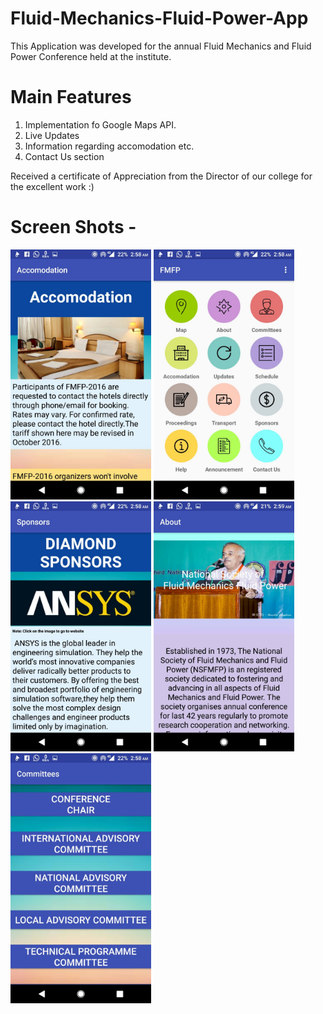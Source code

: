 # Fluid-Mechanics-Fluid-Power-App

This Application was developed for the annual Fluid Mechanics and Fluid Power Conference held at the institute.

# Main Features
1. Implementation fo Google Maps API.
2. Live Updates
3. Information regarding accomodation etc.
4. Contact Us section

Received a certificate of Appreciation from the Director of our college for the excellent work :)

# Screen Shots -
<img src="https://github.com/jatin96/Fluid-Mechanics-Fluid-Power-App/blob/master/ss1.jpg" height="400" alt="Screenshot"/> <img src="https://github.com/jatin96/Fluid-Mechanics-Fluid-Power-App/blob/master/ss2.jpg" height="400" alt="Screenshot"/> <img src="https://github.com/jatin96/Fluid-Mechanics-Fluid-Power-App/blob/master/ss3.jpg" height="400" alt="Screenshot"/> 
<img src="https://github.com/jatin96/Fluid-Mechanics-Fluid-Power-App/blob/master/ss4.jpg" height="400" alt="Screenshot"/> <img src="https://github.com/jatin96/Fluid-Mechanics-Fluid-Power-App/blob/master/ss5.jpg" height="400" alt="Screenshot"/>
